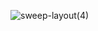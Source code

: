 ![sweep-layout(4)](https://user-images.githubusercontent.com/301539/166696714-2325a935-5d04-436e-8e3e-78e5c2fda80b.svg)

